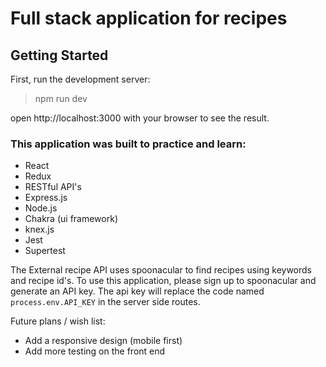 # Full stack application for recipes

## Getting Started
First, run the development server:

>npm run dev

open http://localhost:3000 with your browser to see the result.



### This application was built to practice and learn:
* React
* Redux
* RESTful API's
* Express.js
* Node.js
* Chakra (ui framework)
* knex.js
* Jest
* Supertest

The External recipe API uses spoonacular to find recipes using keywords and recipe id's. To use this application, please sign up to spoonacular and generate an API key.
The api key will replace the code named `process.env.API_KEY` in the server side routes.

Future plans / wish list:
* Add a responsive design (mobile first)
* Add more testing on the front end

